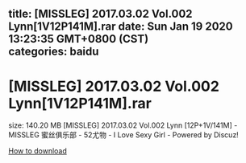
title: [MISSLEG] 2017.03.02 Vol.002 Lynn[1V12P141M].rar
date: Sun Jan 19 2020 13:23:35 GMT+0800 (CST)    
categories: baidu
---

# [MISSLEG] 2017.03.02 Vol.002 Lynn[1V12P141M].rar
size: 140.20 MB
 [MISSLEG] 2017.03.02 Vol.002 Lynn [12P+1V/141M] - MISSLEG 蜜丝俱乐部 - 52尤物 - I Love Sexy Girl - Powered by Discuz!
 

[How to download](https://bpcam.bemobtrk.com/go/2ceec3aa-1ca2-46d6-b9ff-aaa5c184517c?jno=30)